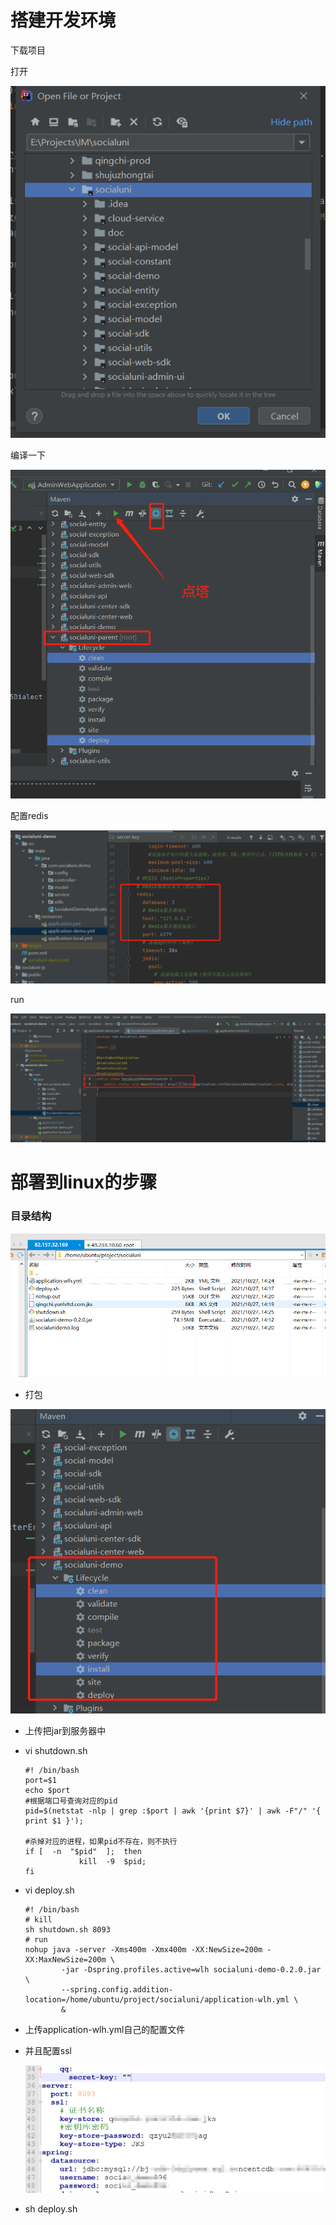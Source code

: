 # 搭建开发环境

下载项目

打开

![image-20211027144505856](social-demo部署.assets/image-20211027144505856.png)

编译一下



![image-20211027144609071](social-demo部署.assets/image-20211027144609071.png)

配置redis

![image-20211027144659482](social-demo部署.assets/image-20211027144659482.png)





run

![image-20211027144633234](social-demo部署.assets/image-20211027144633234.png)



# 部署到linux的步骤



### 目录结构

![image-20211027144842304](social-demo部署.assets/image-20211027144842304.png)



- 打包

![image-20211027144752660](social-demo部署.assets/image-20211027144752660.png)



- 上传把jar到服务器中

- vi shutdown.sh

  ```shell
  #! /bin/bash
  port=$1
  echo $port
  #根据端口号查询对应的pid
  pid=$(netstat -nlp | grep :$port | awk '{print $7}' | awk -F"/" '{ print $1 }');
  
  #杀掉对应的进程，如果pid不存在，则不执行
  if [  -n  "$pid"  ];  then
              kill  -9  $pid;
  fi
  ```

  

- vi deploy.sh

  ```shell
  #! /bin/bash
  # kill 
  sh shutdown.sh 8093
  # run
  nohup java -server -Xms400m -Xmx400m -XX:NewSize=200m -XX:MaxNewSize=200m \
          -jar -Dspring.profiles.active=wlh socialuni-demo-0.2.0.jar \
          --spring.config.addition-location=/home/ubuntu/project/socialuni/application-wlh.yml \
          &
  ```

 

- 上传application-wlh.yml自己的配置文件

- 并且配置ssl

  ![image-20211027145119996](social-demo部署.assets/image-20211027145119996.png)

- sh deploy.sh

